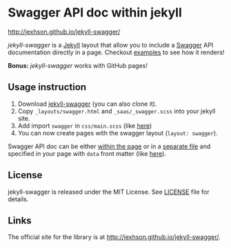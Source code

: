 # Swagger API doc within jekyll

http://jexhson.github.io/jekyll-swagger/

_jekyll-swagger_ is a [Jekyll](http://jekyllrb.com/) layout that allow you to
include a [Swagger](http://swagger.io/) API documentation directly in a page.
Checkout [examples](http://jexhson.github.io/jekyll-swagger/) to see how it renders!

**Bonus:** _jekyll-swagger_ works with GitHub pages!


## Usage instruction

 1. Download
 [jekyll-swagger](https://github.com/jexhson/jekyll-swagger/zipball/master)
 (you can also clone it).
 2. Copy `_layouts/swagger.html` and `_saas/_swagger.scss` into your jekyll site.
 3. Add import `swagger` in `css/main.scss` (like [here](https://github.com/jexhson/jekyll-swagger/blob/gh-pages/css/main.scss#L51))
 4. You can now create pages with the swagger layout (`layout: swagger`).

Swagger API doc can be either [within the page](https://raw.githubusercontent.com/jexhson/jekyll-swagger/gh-pages/example-1.md)
or in a [separate file](https://raw.githubusercontent.com/jexhson/jekyll-swagger/gh-pages/_data/fruits.yml)
and specified in your page with `data` front matter (like [here](https://raw.githubusercontent.com/jexhson/jekyll-swagger/gh-pages/example-2.md#L4)).

## License

jekyll-swagger is released under the MIT License. See [LICENSE][1] file for
details.

## Links

The official site for the library is at <http://jexhson.github.io/jekyll-swagger/>.


[1]: https://github.com/jexhson/jekyll-swagger/blob/master/LICENSE

